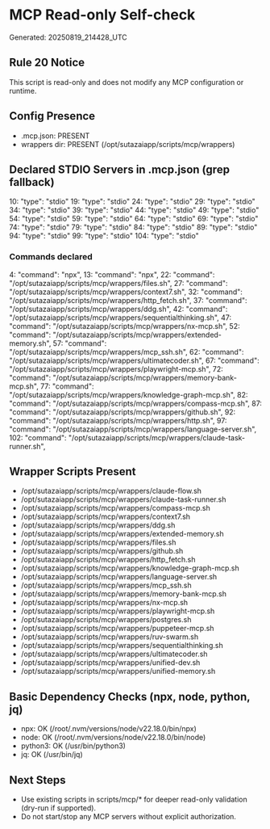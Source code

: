 # MCP Read-only Self-check
Generated: 20250819_214428_UTC

## Rule 20 Notice
This script is read-only and does not modify any MCP configuration or runtime.

## Config Presence
- .mcp.json: PRESENT
- wrappers dir: PRESENT (/opt/sutazaiapp/scripts/mcp/wrappers)

## Declared STDIO Servers in .mcp.json (grep fallback)
  10:      "type": "stdio"
  19:      "type": "stdio"
  24:      "type": "stdio"
  29:      "type": "stdio"
  34:      "type": "stdio"
  39:      "type": "stdio"
  44:      "type": "stdio"
  49:      "type": "stdio"
  54:      "type": "stdio"
  59:      "type": "stdio"
  64:      "type": "stdio"
  69:      "type": "stdio"
  74:      "type": "stdio"
  79:      "type": "stdio"
  84:      "type": "stdio"
  89:      "type": "stdio"
  94:      "type": "stdio"
  99:      "type": "stdio"
  104:      "type": "stdio"

### Commands declared
  4:      "command": "npx",
  13:      "command": "npx",
  22:      "command": "/opt/sutazaiapp/scripts/mcp/wrappers/files.sh",
  27:      "command": "/opt/sutazaiapp/scripts/mcp/wrappers/context7.sh",
  32:      "command": "/opt/sutazaiapp/scripts/mcp/wrappers/http_fetch.sh",
  37:      "command": "/opt/sutazaiapp/scripts/mcp/wrappers/ddg.sh",
  42:      "command": "/opt/sutazaiapp/scripts/mcp/wrappers/sequentialthinking.sh",
  47:      "command": "/opt/sutazaiapp/scripts/mcp/wrappers/nx-mcp.sh",
  52:      "command": "/opt/sutazaiapp/scripts/mcp/wrappers/extended-memory.sh",
  57:      "command": "/opt/sutazaiapp/scripts/mcp/wrappers/mcp_ssh.sh",
  62:      "command": "/opt/sutazaiapp/scripts/mcp/wrappers/ultimatecoder.sh",
  67:      "command": "/opt/sutazaiapp/scripts/mcp/wrappers/playwright-mcp.sh",
  72:      "command": "/opt/sutazaiapp/scripts/mcp/wrappers/memory-bank-mcp.sh",
  77:      "command": "/opt/sutazaiapp/scripts/mcp/wrappers/knowledge-graph-mcp.sh",
  82:      "command": "/opt/sutazaiapp/scripts/mcp/wrappers/compass-mcp.sh",
  87:      "command": "/opt/sutazaiapp/scripts/mcp/wrappers/github.sh",
  92:      "command": "/opt/sutazaiapp/scripts/mcp/wrappers/http.sh",
  97:      "command": "/opt/sutazaiapp/scripts/mcp/wrappers/language-server.sh",
  102:      "command": "/opt/sutazaiapp/scripts/mcp/wrappers/claude-task-runner.sh",

## Wrapper Scripts Present
  - /opt/sutazaiapp/scripts/mcp/wrappers/claude-flow.sh
  - /opt/sutazaiapp/scripts/mcp/wrappers/claude-task-runner.sh
  - /opt/sutazaiapp/scripts/mcp/wrappers/compass-mcp.sh
  - /opt/sutazaiapp/scripts/mcp/wrappers/context7.sh
  - /opt/sutazaiapp/scripts/mcp/wrappers/ddg.sh
  - /opt/sutazaiapp/scripts/mcp/wrappers/extended-memory.sh
  - /opt/sutazaiapp/scripts/mcp/wrappers/files.sh
  - /opt/sutazaiapp/scripts/mcp/wrappers/github.sh
  - /opt/sutazaiapp/scripts/mcp/wrappers/http_fetch.sh
  - /opt/sutazaiapp/scripts/mcp/wrappers/knowledge-graph-mcp.sh
  - /opt/sutazaiapp/scripts/mcp/wrappers/language-server.sh
  - /opt/sutazaiapp/scripts/mcp/wrappers/mcp_ssh.sh
  - /opt/sutazaiapp/scripts/mcp/wrappers/memory-bank-mcp.sh
  - /opt/sutazaiapp/scripts/mcp/wrappers/nx-mcp.sh
  - /opt/sutazaiapp/scripts/mcp/wrappers/playwright-mcp.sh
  - /opt/sutazaiapp/scripts/mcp/wrappers/postgres.sh
  - /opt/sutazaiapp/scripts/mcp/wrappers/puppeteer-mcp.sh
  - /opt/sutazaiapp/scripts/mcp/wrappers/ruv-swarm.sh
  - /opt/sutazaiapp/scripts/mcp/wrappers/sequentialthinking.sh
  - /opt/sutazaiapp/scripts/mcp/wrappers/ultimatecoder.sh
  - /opt/sutazaiapp/scripts/mcp/wrappers/unified-dev.sh
  - /opt/sutazaiapp/scripts/mcp/wrappers/unified-memory.sh

## Basic Dependency Checks (npx, node, python, jq)
- npx: OK (/root/.nvm/versions/node/v22.18.0/bin/npx)
- node: OK (/root/.nvm/versions/node/v22.18.0/bin/node)
- python3: OK (/usr/bin/python3)
- jq: OK (/usr/bin/jq)

## Next Steps
- Use existing scripts in scripts/mcp/* for deeper read-only validation (dry-run if supported).
- Do not start/stop any MCP servers without explicit authorization.
